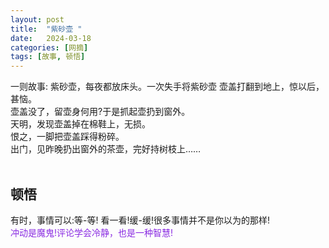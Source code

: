 ```yaml
---
layout: post
title:  "紫砂壶 "
date:   2024-03-18
categories: [网摘]
tags: [故事, 顿悟]  
---
```


一则故事:
紫砂壶，每夜都放床头。一次失手将紫砂壶 壶盖打翻到地上，惊以后，甚恼。  
壶盖没了，留壶身何用?于是抓起壶扔到窗外。  
天明，发现壶盖掉在棉鞋上，无损。  
恨之，一脚把壶盖踩得粉碎。  
出门，见昨晚扔出窗外的茶壶，完好持树枝上……   
<br>
## 顿悟
有时，事情可以:等-等! 看一看!缓-缓!很多事情并不是你以为的那样!   
<font color="#8a2be2">冲动是魔鬼!评论学会冷静，也是一种智慧!</font>   



